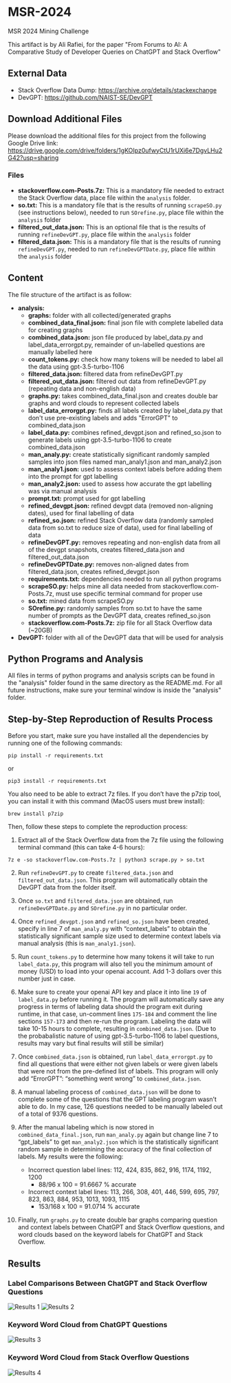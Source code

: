 # MSR-2024
MSR 2024 Mining Challenge

This artifact is by Ali Rafiei, for the paper "From Forums to AI: A Comparative Study of Developer Queries on ChatGPT and Stack Overflow"

## External Data
* Stack Overflow Data Dump: https://archive.org/details/stackexchange
* DevGPT: https://github.com/NAIST-SE/DevGPT

## Download Additional Files
Please download the additional files for this project from the following Google Drive link: https://drive.google.com/drive/folders/1gKOIpz0ufwyCtU1rUXi6e7DgvLHu2G42?usp=sharing

### Files
* **stackoverflow.com-Posts.7z:** This is a mandatory file needed to extract the Stack Overflow data, place file within the `analysis` folder.
* **so.txt:** This is a mandatory file that is the results of running `scrapeSO.py` (see instructions below), needed to run `SOrefine.py`, place file within the `analysis` folder
* **filtered_out_data.json:** This is an optional file that is the results of running `refineDevGPT.py`, place file within the `analysis` folder
* **filtered_data.json:** This is a mandatory file that is the results of running `refineDevGPT.py`, needed to run `refineDevGPTDate.py`, place file within the `analysis` folder

## Content
The file structure of the artifact is as follow:
* **analysis:**
    * **graphs:** folder with all collected/generated graphs
    * **combined_data_final.json:** final json file with complete labelled data for creating graphs
    * **combined_data.json:** json file produced by label_data.py and label_data_errorgpt.py, remainder of un-labelled questions are manually labelled here
    * **count_tokens.py:** check how many tokens will be needed to label all the data using gpt-3.5-turbo-1106
    * **filtered_data.json:** filtered data from refineDevGPT.py
    * **filtered_out_data.json:** filtered out data from refineDevGPT.py (repeating data and non-english data)
    * **graphs.py:** takes combined_data_final.json and creates double bar graphs and word clouds to represent collected labels
    * **label_data_errorgpt.py:** finds all labels created by label_data.py that don't use pre-existing labels and adds "ErrorGPT" to combined_data.json 
    * **label_data.py:** combines refined_devgpt.json and refined_so.json to generate labels using gpt-3.5-turbo-1106 to create combined_data.json
    * **man_analy.py:** create statistically significant randomly sampled samples into json files named man_analy1.json and man_analy2.json
    * **man_analy1.json:** used to assess context labels before adding them into the prompt for gpt labelling
    * **man_analy2.json:** used to assess how accurate the gpt labelling was via manual analysis
    * **prompt.txt:** prompt used for gpt labelling
    * **refined_devgpt.json:** refined devgpt data (removed non-aligning dates), used for final labelling of data
    * **refined_so.json:** refined Stack Overflow data (randomly sampled data from so.txt to reduce size of data), used for final labelling of data
    * **refineDevGPT.py:** removes repeating and non-english data from all of the devgpt snapshots, creates filtered_data.json and filtered_out_data.json
    * **refineDevGPTDate.py:** removes non-aligned dates from filtered_data.json, creates refined_devgpt.json
    * **requirements.txt:** dependencies needed to run all python programs
    * **scrapeSO.py:** helps mine all data needed from stackoverflow.com-Posts.7z, must use specific terminal command for proper use
    * **so.txt:** mined data from scrapeSO.py
    * **SOrefine.py:** randomly samples from so.txt to have the same number of prompts as the DevGPT data, creates refined_so.json
    * **stackoverflow.com-Posts.7z:** zip file for all Stack Overflow data (~20GB)
* **DevGPT:** folder with all of the DevGPT data that will be used for analysis

## Python Programs and Analysis
All files in terms of python programs and analysis scripts can be found in the "analysis" folder found in the same directory as the README.md. For all future instructions, make sure your terminal window is inside the "analysis" folder.


## Step-by-Step Reproduction of Results Process

Before you start, make sure you have installed all the dependencies by running one of the following commands:

```
pip install -r requirements.txt
```
or

```
pip3 install -r requirements.txt
```

You also need to be able to extract 7z files. If you don’t have the p7zip tool, you can install it with this command (MacOS users must brew install):
```
brew install p7zip
```

Then, follow these steps to complete the reproduction process:

1. Extract all of the Stack Overflow data from the 7z file using the following terminal command (this can take 4-6 hours):
```
7z e -so stackoverflow.com-Posts.7z | python3 scrape.py > so.txt
```


2. Run `refineDevGPT.py` to create `filtered_data.json` and `filtered_out_data.json`. This program will automatically obtain the DevGPT data from the folder itself.

3. Once `so.txt` and `filtered_data.json` are obtained, run `refineDevGPTDate.py` and `SOrefine.py` in no particular order.

4. Once `refined_devgpt.json` and `refined_so.json` have been created, specify in line 7 of `man_analy.py` with “context_labels” to obtain the statistically significant sample size used to determine context labels via manual analysis (this is `man_analy1.json`).

5. Run `count_tokens.py` to determine how many tokens it will take to run `label_data.py`, this program will also tell you the minimum amount of money (USD) to load into your openai account. Add 1-3 dollars over this number just in case.

6. Make sure to create your openai API key and place it into line `19` of `label_data.py` before running it. The program will automatically save any progress in terms of labeling data should the program exit during runtime, in that case, un-comment lines `175-184` and comment the line sections `157-173` and then re-run the program. Labeling the data will take 10-15 hours to complete, resulting in `combined_data.json`. (Due to the probabalistic nature of using gpt-3.5-turbo-1106 to label questions, results may vary but final results will still be similar)

7. Once `combined_data.json` is obtained, run `label_data_errorgpt.py` to find all questions that were either not given labels or were given labels that were not from the pre-defined list of labels. This program will only add “ErrorGPT”: “something went wrong” to `combined_data.json`.

8. A manual labeling process of `combined_data.json` will be done to complete some of the questions that the GPT labeling program wasn’t able to do. In my case, 126 questions needed to be manually labeled out of a total of 9376 questions.

9. After the manual labeling which is now stored in `combined_data_final.json`, run `man_analy.py` again but change line 7 to “gpt_labels” to get `man_analy2.json` which is the statistically significant random sample in determining the accuracy of the final collection of labels. My results were the following:

    - Incorrect question label lines: 112, 424, 835, 862, 916, 1174, 1192, 1200
      * 88/96 x 100 = 91.6667 % accurate
    - Incorrect context label lines: 113, 266, 308, 401, 446, 599, 695, 797, 823, 863, 884, 953, 1013, 1093, 1115
      * 153/168 x 100 = 91.0714 % accurate

10. Finally, run `graphs.py` to create double bar graphs comparing question and context labels between ChatGPT and Stack Overflow questions, and word clouds based on the keyword labels for ChatGPT and Stack Overflow.

## Results
### Label Comparisons Between ChatGPT and Stack Overflow Questions
![Results 1](analysis/graphs/doublebar_question_labels.png)
![Results 2](analysis/graphs/doublebar_context_labels.png)

### Keyword Word Cloud from ChatGPT Questions
![Results 3](analysis/graphs/wordcloud_chatgpt.png)
### Keyword Word Cloud from Stack Overflow Questions
![Results 4](analysis/graphs/wordcloud_stackoverflow.png)
